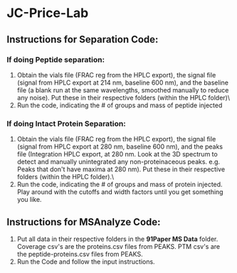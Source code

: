 # JC-Price-Lab
## Instructions for Separation Code:
### If doing Peptide separation:
1. Obtain the vials file (FRAC reg from the HPLC export), the signal file (signal from HPLC export at 214 nm, baseline 600 nm), and the baseline file (a blank run at the same wavelengths, smoothed manually to reduce any noise). Put these in their respective folders (within the HPLC folder)\
2. Run the code, indicating the # of groups and mass of peptide injected

### If doing Intact Protein Separation:
1. Obtain the vials file (FRAC reg from the HPLC export), the signal file (signal from HPLC export at 280 nm, baseline 600 nm), and the peaks file (Integration HPLC export, at 280 nm. Look at the 3D spectrum to detect and manually unintegrated any non-proteinaceous peaks. e.g. Peaks that don't have maxima at 280 nm). Put these in their respective folders (within the HPLC folder).\
2. Run the code, indicating the # of groups and mass of protein injected. Play around with the cutoffs and width factors until you get something you like.

## Instructions for MSAnalyze Code:
1. Put all data in their respective folders in the **91Paper MS Data** folder. Coverage csv's are the proteins.csv files from PEAKS. PTM csv's are the peptide-proteins.csv files from PEAKS.
2. Run the Code and follow the input instructions.

